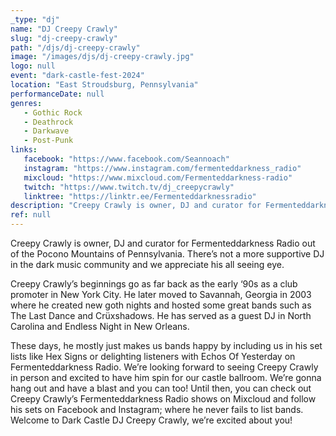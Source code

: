 ```yaml
---
_type: "dj"
name: "DJ Creepy Crawly"
slug: "dj-creepy-crawly"
path: "/djs/dj-creepy-crawly"
image: "/images/djs/dj-creepy-crawly.jpg"
logo: null
event: "dark-castle-fest-2024"
location: "East Stroudsburg, Pennsylvania"
performanceDate: null
genres:
   - Gothic Rock
   - Deathrock
   - Darkwave
   - Post-Punk
links:
   facebook: "https://www.facebook.com/Seannoach"
   instagram: "https://www.instagram.com/fermenteddarkness_radio"
   mixcloud: "https://www.mixcloud.com/Fermenteddarkness-radio"
   twitch: "https://www.twitch.tv/dj_creepycrawly"
   linktree: "https://linktr.ee/Fermenteddarknessradio"
description: "Creepy Crawly is owner, DJ and curator for Fermenteddarkness Radio out of the Pocono Mountains of Pennsylvania. There’s not a more supportive DJ in the dark music community and we appreciate his all seeing eye."
ref: null
---
```


Creepy Crawly is owner, DJ and curator for Fermenteddarkness Radio out of the Pocono Mountains of Pennsylvania.
There’s not a more supportive DJ in the dark music community and we appreciate his all seeing eye.

Creepy Crawly’s beginnings go as far back as the early ‘90s as a club promoter in New York City. He later moved to Savannah, Georgia in 2003 where he created new goth nights and hosted some great bands such as The Last Dance and Crüxshadows. He has served as a guest DJ in North Carolina and Endless Night in New Orleans.

These days, he mostly just makes us bands happy by including us in his set lists like Hex Signs or delighting listeners with Echos Of Yesterday on Fermenteddarkness Radio.
We’re looking forward to seeing Creepy Crawly in person and excited to have him spin for our castle ballroom. We’re gonna hang out and have a blast and you can too!
Until then, you can check out Creepy Crawly’s Fermenteddarkness Radio shows on Mixcloud and follow his sets on Facebook and Instagram; where he never fails to list bands.
Welcome to Dark Castle DJ Creepy Crawly, we’re excited about you!
